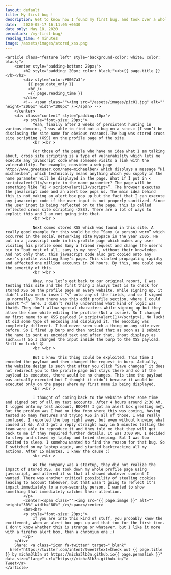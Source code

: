 ```yaml
---
layout: default
title: My first bug !
description: Get to know how I found my first bug, and took over a whole page completely.
date:   2020-05-17 16:11:05 +0530
date_only: May 18, 2020
permalink: /my-first-bug/
reading_time: 4 minutes
image: /assets/images/stored_xss.png
---
```

<head>
  <link rel="stylesheet" href="/assets/css/main1.css">
  <!-- Latest compiled and minified CSS -->
  <link rel="stylesheet" href="https://maxcdn.bootstrapcdn.com/bootstrap/4.4.1/css/bootstrap.min.css">

  <!-- jQuery library -->
  <script src="https://ajax.googleapis.com/ajax/libs/jquery/3.5.1/jquery.min.js"></script>

  <!-- Popper JS -->
  <script src="https://cdnjs.cloudflare.com/ajax/libs/popper.js/1.16.0/umd/popper.min.js"></script>

  <!-- Latest compiled JavaScript -->
  <script src="https://maxcdn.bootstrapcdn.com/bootstrap/4.4.1/js/bootstrap.min.js"></script>

  <title>{{ page.title }}</title>
</head>

<section id="one" class="wrapper style1">
  <div class="inner">
        
    <article class="feature left" style="background-color: white; color: black;">
        <center style="padding-bottom: 20px;">
            <h2 style="padding: 20px; color: black;"><b>{{ page.title }}</b></h2>
            <div style="color:#0067a3">
              {{ page.date_only }}
              <br />
              ~{{ page.reading_time }}
            </div>
            <!-- <span class=""><img src="/assets/images/pic01.jpg" alt="" height="200px" width="300px" /></span> -->
        </center>
        <div class="content" style="padding:10px">
            <p style="font-size: 20px;">
                Yeah, finally after 2 weeks of persistent hunting in various domains, I was able to find out a bug on a site.✌ (I won’t be disclosing the site name for obvious reasons).The bug was stored cross site scripting (XSS) on the profile page of the site.
                <br ><br >

                For those of the people who have no idea what I am talking about, cross site scripting is a type of vulnerability which lets me execute any javascript code when someone visits a link with the vulnerability. For example, consider a web page http://www.greetuser.com/name=michaelben/ which displays a message “Hi michaelben”, which technically means anything which you supply in the name parameter will be displayed in the page. What if I put in < script>alert(1)</script> in the name parameter? The page will be something like “Hi < script>alert(1)</script>”. The browser executes the javascript code and an alert box pops us. The main idea behind this is not making an alert box pop up but the fact that I can execute any javascript code if the user input is not properly sanitized. Since the user input is being reflected on to the page, this is called reflected cross site scripting (XSS). There are a lot of ways to exploit this and I am not going into that.
                <br ><br >

                Next comes stored XSS which was found in this site. A really good example for this would be the “Samy (a person) worm” which occurred in the social networking site MySpace in the year 2005. He put in a javascript code in his profile page which makes any user visiting his profile send Samy a friend request and change the user’s bio to “but most of all, samy is my hero”, without their knowledge. And not only that, this javascript code also got copied onto any user’s profile visiting Samy’s page. This started propagating rapidly and affected one million accounts in 20 hours. By this, one could see the severity of this.
                <br ><br >

                Okay, now let’s get back to our original report, I was testing this site and the first thing I always test is to check for stored XSS on the profile page on every website. While signing up, it didn’t allow me to insert “<” onto any of the fields, and so I signed up normally. Then there was this edit profile section, where I could insert “<” here. I didn’t really understand what kind of logic was that🙄. They don’t allow special characters while signing up but they allow the same while editing the profile (Not a issue). So I changed my first name to an XSS payload (< script>alert(1)</script>). No luck! It did some type of encoding and displayed it. The encoding was completely different. I had never seen such a thing on any site ever before. So I fired up burp and then noticed that as soon as I submit the name is sent as encoded text and after that, input displays as such⚠⚠️⚠️️!! So I changed the input inside the burp to the XSS payload. Still no luck! 😫
                <br ><br >

                But I knew this thing could be exploited. This time I encoded the payload and then changed the request in burp. Actually, the website design is such that after you click “Save changes” it does not redirect you to the profile page but stays there and so if the payload is executed, there would be no changes. This time the payload was actually executed but I thought it didn’t because it would be executed only on the pages where my first name is being displayed.
                <br ><br >

                I thought of coming back to the website after some time and signed out of all my test accounts. After 4 hours around 2:30 AM, I logged onto my test account, BOOM!! I got an alert box greeting me🤑. But the problem was I had no idea from where this was coming, having tested so many features and trying XSS in all of those. I was really confused. I reported the bug right away, but even without knowing what caused it 😂. And I got a reply straight away in 5 minutes telling the team were able to reproduce it and they told me that they will get back to me if they required further details. It was 3:00 AM, I decided to sleep and closed my laptop and tried sleeping. But I was too excited to sleep. I somehow wanted to find the reason for that bug. So I switched on my laptop again, and started backtracking all my actions. After 15 minutes, I knew the cause :)
                <br ><br >

                As the company was a startup, they did not realize the impact of stored XSS, so took down my whole profile page using javsscript, and altered it so that it showed whatever content I wanted. There was another critical possibility of stealing cookies leading to account takeover, but that wasn't going to reflect it's impact immediately to a non-security person. I wanted to show something that immediately catches their attention.
            </p>
            <center><span class=""><img src="{{ page.image }}" alt="" height="30%" width="80%" /></span></center>
            <br><br>
            <p style="font-size: 20px;">
                If you are into this kind of stuff, you probably know the excitement, when an alert box pops up and that too for the first time. I don't know whether this is strange or whatever, but I like it more with a firefox alert box, than a chromium one ;)
            </p>
        </div>
        Share: <a class="icon fa-twitter" target="_blank"
      href="https://twitter.com/intent/tweet?text=Check out {{ page.title }} by micha3lb3n at https://micha3lb3n.github.io{{ page.permalink }}" data-size="large" url="https://micha3lb3n.github.io/">
    Tweet</a>
    </article>
  </div>
</section>

